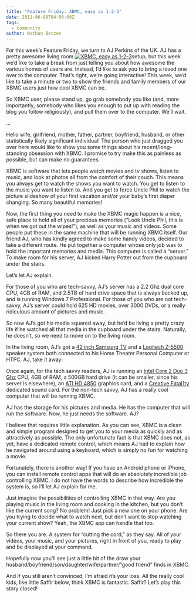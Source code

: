 ```yaml
---
title: "Feature Friday: XBMC, easy as 1-2-3"
date: 2011-06-09T04:00:00Z
tags:
  - Community
author: Nathan Betzen
---
```


For this week’s Feature Friday, we turn to AJ Perkins of the UK. AJ has a pretty awesome living room [![XBMC, easy as 1-2-3](/images/blog/IMG_1982_5815464893_l-225x300.webp "XBMC, easy as 1-2-3")](/images/blog/IMG_1982_5815464893_l.webp)setup, but this week we’d like to take a break from just telling you about how awesome the various homes of users are. Instead, I’d like to ask you to bring a loved one over to the computer. That’s right, we’re going interactive! This week, we’d like to take a minute or two to show the friends and family members of our XBMC users just how cool XBMC can be.

So XBMC user, please stand up, go grab somebody you like (and, more importantly, somebody who likes you enough to put up with reading the blog you follow religiously), and pull them over to the computer. We’ll wait.

…

Hello wife, girlfriend, mother, father, partner, boyfriend, husband, or other statistically likely significant individual! The person who just dragged you over here would like to show you some things about his recent/long-standing obsession with XBMC. I promise to try make this as painless as possible, but can make no guarantees.

XBMC is software that lets people watch movies and tv shows, listen to music, and look at photos all from the comfort of their couch. This means you always get to watch the shows you want to watch. You get to listen to the music you want to listen to. And you get to force Uncle Phil to watch the picture slideshow of your first vacation and/or your baby’s first diaper changing. So many beautiful memories!

Now, the first thing you need to make the XBMC magic happen is a nice, safe place to hold all of your precious memories (“Look Uncle Phil, this is when we got out the wipes!”), as well as your music and videos. Some people put these in the same machine that will be running XBMC itself. Our friend AJ, who has kindly agreed to make some handy videos, decided to take a different route. He put together a computer whose only job was to hold the important memories and media. This computer is called a “server.” To make room for his server, AJ kicked Harry Potter out from the cupboard under the stairs.

Let’s let AJ explain.

For those of you who are tech-savvy, AJ’s server has a 2.2 Ghz dual core CPU, 4GB of RAM, and 2.5TB of hard drive space that is always backed up, and is running Windows 7 Professional. For those of you who are not tech-savvy, AJ’s server could hold 625 HD movies, over 3000 DVDs, or a really ridiculous amount of pictures and music.

So now AJ’s got his media squared away, but he’d be living a pretty crazy life if he watched all that media in the cupboard under the stairs. Naturally, he doesn’t, so we need to move on to the living room.

In the living room, AJ’s got a [42 inch Samsung TV](https://www.amazon.com/gp/product/B004N866S0/ref=as_li_ss_tl?ie=UTF8&amp;tag=thfefi02-20&amp;linkCode=as2&amp;camp=217153&amp;creative=399701&amp;creativeASIN=B004N866S0 "Samsung TV") and a [Logitech Z-5500](https://www.amazon.com/gp/product/B004M18O60/ref=as_li_ss_tl?ie=UTF8&amp;tag=thfefi02-20&amp;linkCode=as2&amp;camp=217153&amp;creative=399701&amp;creativeASIN=B004M18O60 "recently updated to Z-906") speaker system both connected to his Home Theater Personal Computer or HTPC. AJ, take it away:

Once again, for the tech savvy readers, AJ is running an [Intel Core 2 Duo 3 Ghz](https://www.amazon.com/gp/product/B00116SLYY/ref=as_li_ss_tl?ie=UTF8&amp;tag=thfefi02-20&amp;linkCode=as2&amp;camp=217153&amp;creative=399349&amp;creativeASIN=B00116SLYY "Intel Core 2 Duo") CPU, 4GB of RAM, a 500GB hard drive (it can be smaller, since his server is elsewhere), an [ATI HD 4850](https://www.amazon.com/gp/product/B003BNRFC4/ref=as_li_ss_tl?ie=UTF8&amp;tag=thfefi02-20&amp;linkCode=as2&amp;camp=217153&amp;creative=399349&amp;creativeASIN=B003BNRFC4 "ATI 4850 graphics") graphics card, and a [Creative Fatal1ty](https://www.amazon.com/gp/product/B0018EFGTM/ref=as_li_ss_tl?ie=UTF8&amp;tag=thfefi02-20&amp;linkCode=as2&amp;camp=217153&amp;creative=399349&amp;creativeASIN=B0018EFGTM "Creative Fatal1ty") dedicated sound card. For the non-tech savvy, AJ has a really cool computer that will be running XBMC.

AJ has the storage for his pictures and media. He has the computer that will run the software. Now, he just needs the software. AJ?

I believe that requires little explanation. As you can see, XBMC is a clean and simple program designed to get you to your media as quickly and as attractively as possible. The only unfortunate fact is that XBMC does not, as yet, have a dedicated remote control, which means AJ had to explain how he navigated around using a keyboard, which is simply no fun for watching a movie.

Fortunately, there is another way! If you have an Android phone or iPhone, you can install remote control apps that will do an absolutely incredible job controlling XBMC. I do not have the words to describe how incredible the system is, so I’ll let AJ explain for me.

Just imagine the possibilities of controlling XBMC in that way. Are you playing music in the living room and cooking in the kitchen, but you don’t like the current song? No problem! Just pick a new one on your phone. Are you trying to decide what to watch next, but don’t want to stop watching your current show? Yeah, the XBMC app can handle that too.

So there you are. A system for “cutting the cord,” as they say. All of your videos, your music, and your pictures, right in front of you, ready to play and be displayed at your command.

Hopefully now you’ll see just a little bit of the draw your husband/boyfriend/son/daughter/wife/partner/”good friend” finds in XBMC.

And if you still aren’t convinced, I’m afraid it’s your loss. All the really cool kids, like little Saffir below, think XBMC is fantastic. Saffir? Let’s play this story closed!
